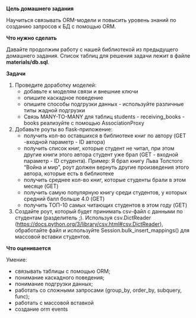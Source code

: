 **Цель домашнего задания**

Научиться связывать ORM-модели и повысить уровень знаний по созданию запросов к БД с помощью ORM.

**Что нужно сделать**

Давайте продолжим работу с нашей библиотекой из предыдущего домашнего задания.
Список таблиц для решения задачи лежит в файле **materials/db.sql**.

**Задачи**

1) Проведите доработку моделей:
    * добавьте к моделям связи и внешние ключи
    * опишите каскадное поведение
    * опишите способы подгрузки данных - используйте различные типы жадной подгрузки
    * Связь MANY-TO-MANY для таблиц students - receiving_books - books
     реализуйте с помощью AssociationProxy
2) Добавьте роуты во flask-приложение:
    * получить кол-во оставшихся в библиотеке книг по автору (GET
     -входной параметр - ID автора)
    * получить список книг, которые студент не читал, при этом другие книги этого автора студент уже брал  (GET - входной параметр - ID студента). Пример: Я брал книгу Льва Толстого “Война и мир”, роут должен вернуть другие произведения этого автора, которые есть в библиотеке
    * получить среднее кол-во книг, которые студенты брали в этом месяце (GET)
    * получить самую популярную книгу среди студентов, у которых средний балл больше 4.0 (GET)
    * получить ТОП-10 самых читающих студентов в этом году (GET)
3) Создайте роут, который будет принимать csv-файл с данными по студентам (разделитель ;). Используя csv.DictReader (https://docs.python.org/3/library/csv.html#csv.DictReader), обработайте файл и используйте Session.bulk_insert_mappings() для массовой вставки студентов.


**Что оценивается**

Умение:
* связывать таблицы с помощью ORM; 
* понимание каскадного поведения;
* понимание подгрузки данных; 
* работать со сложными запросами (group_by, order_by, subquery, func);
* работать с массовой вставкой
* создание orm events


